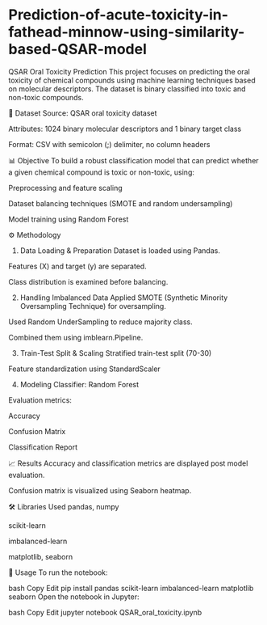 # Prediction-of-acute-toxicity-in-fathead-minnow-using-similarity-based-QSAR-model
QSAR Oral Toxicity Prediction
This project focuses on predicting the oral toxicity of chemical compounds using machine learning techniques based on molecular descriptors. The dataset is binary classified into toxic and non-toxic compounds.

📁 Dataset
Source: QSAR oral toxicity dataset

Attributes: 1024 binary molecular descriptors and 1 binary target class

Format: CSV with semicolon (;) delimiter, no column headers

📊 Objective
To build a robust classification model that can predict whether a given chemical compound is toxic or non-toxic, using:

Preprocessing and feature scaling

Dataset balancing techniques (SMOTE and random undersampling)

Model training using Random Forest

⚙️ Methodology
1. Data Loading & Preparation
Dataset is loaded using Pandas.

Features (X) and target (y) are separated.

Class distribution is examined before balancing.

2. Handling Imbalanced Data
Applied SMOTE (Synthetic Minority Oversampling Technique) for oversampling.

Used Random UnderSampling to reduce majority class.

Combined them using imblearn.Pipeline.

3. Train-Test Split & Scaling
Stratified train-test split (70-30)

Feature standardization using StandardScaler

4. Modeling
Classifier: Random Forest

Evaluation metrics:

Accuracy

Confusion Matrix

Classification Report

📈 Results
Accuracy and classification metrics are displayed post model evaluation.

Confusion matrix is visualized using Seaborn heatmap.

🛠️ Libraries Used
pandas, numpy

scikit-learn

imbalanced-learn

matplotlib, seaborn

📌 Usage
To run the notebook:

bash
Copy
Edit
pip install pandas scikit-learn imbalanced-learn matplotlib seaborn
Open the notebook in Jupyter:

bash
Copy
Edit
jupyter notebook QSAR_oral_toxicity.ipynb
